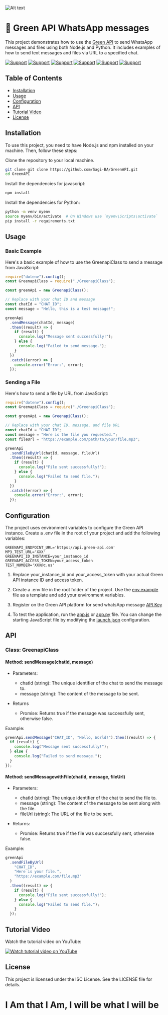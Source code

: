 ![Alt text]([https://media.licdn.com/dms/image/D4D16AQEbR646hmY3bg/profile-displaybackgroundimage-shrink_350_1400/0/1713437135249?e=1721260800&v=beta&t=OQyEZRB5hLvjqYXpHNpFol8GptSa3h0WArFmYQPHEUc](https://i.imgur.com/RhRQLLN.jpg))

# 👀 Green API WhatsApp messages

This project demonstrates how to use the [Green API](https://api.green-api.com) to send WhatsApp messages and files using both Node.js and Python. It includes examples of how to send text messages and files via URL to a specified chat.

[![Support](https://img.shields.io/badge/linktree-white?style=for-the-badge&logo=linktree&logoColor=43E55E)](https://linktr.ee/sagib?lt_utm_source=lt_share_link#373198503)
[![Support](https://img.shields.io/badge/Buy_Me_A_Coffee-white?style=for-the-badge&logo=buymeacoffee&logoColor=FFDD00)](https://buymeacoffee.com/sagibar)
[![Support](https://img.shields.io/badge/linkedin-white?style=for-the-badge&logo=linkedin&logoColor=0A66C2)](https://www.linkedin.com/in/sagi-bar-on)
[![Support](https://img.shields.io/badge/whatsapp-white?style=for-the-badge&logo=whatsapp&logoColor=25D366)](https://api.whatsapp.com/send?phone=972549995050)
[![Support](https://img.shields.io/badge/facebook-white?style=for-the-badge&logo=facebook&logoColor=0866FF)](https://www.facebook.com/sagi.baron)
[![Support](https://img.shields.io/badge/email_me-white?style=for-the-badge&logo=gmail&logoColor=EA4335)](mailto:sagi.baron76@gmail.com)

## Table of Contents

- [Installation](#installation)
- [Usage](#usage)
- [Configuration](#configuration)
- [API](#api)
- [Tutorial Video](#api)
- [License](#license)

## Installation

To use this project, you need to have Node.js and npm installed on your machine. Then, follow these steps:

Clone the repository to your local machine.

```bash
git clone git clone https://github.com/Sagi-BA/GreenAPI.git
cd GreenAPI
```

Install the dependencies for javascript:

```bash
npm install
```

Install the dependencies for Python:

```bash
python -m venv myenv
source myenv/bin/activate  # On Windows use `myenv\Scripts\activate`
pip install -r requirements.txt
```

## Usage

### Basic Example

Here's a basic example of how to use the GreenapiClass to send a message from JavaScript:

```javascript
require("dotenv").config();
const GreenapiClass = require("./GreenapiClass");

const greenApi = new GreenapiClass();

// Replace with your chat ID and message
const chatId = "CHAT_ID";
const message = "Hello, this is a test message!";

greenApi
  .sendMessage(chatId, message)
  .then((result) => {
    if (result) {
      console.log("Message sent successfully!");
    } else {
      console.log("Failed to send message.");
    }
  })
  .catch((error) => {
    console.error("Error:", error);
  });
```

### Sending a File

Here's how to send a file by URL from JavaScript:

```javascript
require("dotenv").config();
const GreenapiClass = require("./GreenapiClass");

const greenApi = new GreenapiClass();

// Replace with your chat ID, message, and file URL
const chatId = "CHAT_ID";
const message = "Here is the file you requested.";
const fileUrl = "https://example.com/path/to/your/file.mp3";

greenApi
  .sendFileByUrl(chatId, message, fileUrl)
  .then((result) => {
    if (result) {
      console.log("File sent successfully!");
    } else {
      console.log("Failed to send file.");
    }
  })
  .catch((error) => {
    console.error("Error:", error);
  });
```

## Configuration

The project uses environment variables to configure the Green API instance. Create a .env file in the root of your project and add the following variables:

```.env
GREENAPI_ENDPOINT_URL='https://api.green-api.com'
MP3_TEST_URL='XXX'
GREENAPI_ID_INSTANCE=your_instance_id
GREENAPI_ACCESS_TOKEN=your_access_token
TEST_NUMBER='XXX@c.us'
```

1. Replace your_instance_id and your_access_token with your actual Green API instance ID and access token.

2. Create a .env file in the root folder of the project. Use the [env.example](env.example) file as a template and add your environment variables.

3. Register on the Green API platform for send whatsApp message [API Key](https://console.green-api.com/)

4. To test the application, run the [app.js](./src/app.js) or [app.py](./src/app.py) file. You can change the starting JavaScript file by modifying the [launch.json](.vscode/launch.json) configuration.

## API

### Class: GreenapiClass

#### Method: sendMessage(chatId, message)

- Parameters:

  - chatId (string): The unique identifier of the chat to send the message to.
  - message (string): The content of the message to be sent.

- Returns
  - Promise<boolean>: Returns true if the message was successfully sent, otherwise false.

Example:

```javascript
greenApi.sendMessage("CHAT_ID", "Hello, World!").then((result) => {
  if (result) {
    console.log("Message sent successfully!");
  } else {
    console.log("Failed to send message.");
  }
});
```

#### Method: sendMessagewithFile(chatId, message, fileUrl)

- Parameters:

  - chatId (string): The unique identifier of the chat to send the file to.
  - message (string): The content of the message to be sent along with the file.
  - fileUrl (string): The URL of the file to be sent.

- Returns:
  - Promise<boolean>: Returns true if the file was successfully sent, otherwise false.

Example:

```javascript
greenApi
  .sendFileByUrl(
    "CHAT_ID",
    "Here is your file.",
    "https://example.com/file.mp3"
  )
  .then((result) => {
    if (result) {
      console.log("File sent successfully!");
    } else {
      console.log("Failed to send file.");
    }
  });
```

## Tutorial Video

Watch the tutorial video on YouTube:

[![Watch tutorial video on YouTube](https://i9.ytimg.com/vi/Z1s2cxPkD3M/mq1.jpg?sqp=CIzZqLIG-oaymwEmCMACELQB8quKqQMa8AEB-AHUBoAC4AOKAgwIABABGA8gZShJMA8=&rs=AOn4CLAQZtkxXki82Sm55kvZfnlj-5aymQ)](https://www.youtube.com/watch?v=Z1s2cxPkD3M)

## License

This project is licensed under the ISC License. See the LICENSE file for details.

# I Am that I Am, I will be what I will be
